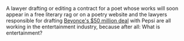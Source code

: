 A lawyer drafting or editing a contract for a poet whose works will soon appear in a free literary rag or on a poetry website and the lawyers responsible for drafting [Beyonce's $50 million deal][beyonce50] with Pepsi are all working in the entertainment industry, because after all: What is entertainment? 

[beyonce50]: http://www.nytimes.com/2012/12/10/business/media/in-beyonce-deal-pepsi-focuses-on-collaboration.html	
